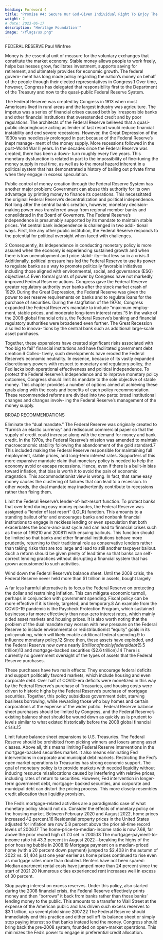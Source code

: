 ```yaml
---
heading: Foreword 4
title: "Promise #4: Secure Our God-Given Individual Right To Enjoy The Blessings Of Liberty"
weight: 2
# date: 2023-06-17
description: "Heritage Foundation'"
image: "/flags/us.png"
---
```





FEDERAL RESERVE
Paul Winfree

Money is the essential unit of measure for the voluntary exchanges that
constitute the market economy. Stable money allows people to work
freely, helps businesses grow, facilitates investment, supports saving
for retirement, and ultimately provides for economic growth. The federal govern-
ment has long made policy regarding the nation’s money on behalf of the people
through their elected representatives in Congress.1 Over time, however, Congress
has delegated that responsibility first to the Department of the Treasury and now
to the quasi-public Federal Reserve System.

The Federal Reserve was created by Congress in 1913 when most Americans lived
in rural areas and the largest industry was agriculture. The impetus was a series of
financial crises caused both by irresponsible banks and other financial institutions that
overextended credit and by poor regulations. The architects of the Federal Reserve
believed that a quasi-public clearinghouse acting as lender of last resort would reduce
financial instability and end severe recessions. However, the Great Depression of the
1930s was needlessly prolonged in part because of the Federal Reserve’s inept manage-
ment of the money supply. More recessions followed in the post–World War II years.
In the decades since the Federal Reserve was created, there has been a down-
turn roughly every five years. This monetary dysfunction is related in part to the
impossibility of fine-tuning the money supply in real time, as well as to the moral
hazard inherent in a political system that has demonstrated a history of bailing
out private firms when they engage in excess speculation.

Public control of money creation through the Federal Reserve System has
another major problem: Government can abuse this authority for its own advantage by printing money to finance its operations. This necessitated the original Federal Reserve’s decentralization and political independence. Not long after the central
bank’s creation, however, monetary decision-making power was transferred away
from regional member banks and consolidated in the Board of Governors.
The Federal Reserve’s independence is presumably supported by its mandate
to maintain stable prices. Yet central bank independence is challenged in two addi-
tional ways. First, like any other public institution, the Federal Reserve responds to
the potential for political oversight when faced with challenges.

2 Consequently, its
independence in conducting monetary policy is more assured when the economy is
experiencing sustained growth and when there is low unemployment and price stabil-
ity—but less so in a crisis.3 Additionally, political pressure has led the Federal Reserve
to use its power to regulate banks as a way to promote politically favorable initiatives
including those aligned with environmental, social, and governance (ESG) objectives.4
Even formal grants of power by Congress have not markedly improved Federal
Reserve actions. Congress gave the Federal Reserve greater regulatory authority
over banks after the stock market crash of 1929. During the Great Depression, the
Federal Reserve was given the power to set reserve requirements on banks and to
regulate loans for the purchase of securities. During the stagflation of the 1970s,
Congress expanded the Federal Reserve’s mandate to include “maximum employ-
ment, stable prices, and moderate long-term interest rates.”5 In the wake of the
2008 global financial crisis, the Federal Reserve’s banking and financial regulatory
authorities were broadened even further. The Great Recession also led to innova-
tions by the central bank such as additional large-scale asset purchases.


Together, these expansions have created significant risks associated with “too big
to fail” financial institutions and have facilitated government debt creation.6 Collec-
tively, such developments have eroded the Federal Reserve’s economic neutrality.
In essence, because of its vastly expanded discretionary powers with respect
to monetary and regulatory policy, the Fed lacks both operational effectiveness
and political independence. To protect the Federal Reserve’s independence and
to improve monetary policy outcomes, Congress should limit its mandate to the
sole objective of stable money.
This chapter provides a number of options aimed at achieving these goals along
with the costs and benefits of each policy recommendation. These recommended
reforms are divided into two parts: broad institutional changes and changes involv-
ing the Federal Reserve’s management of the money supply.


BROAD RECOMMENDATIONS

Eliminate the “dual mandate.” The Federal Reserve was originally
created to “furnish an elastic currency” and rediscount commercial paper
so that the supply of credit could increase along with the demand for money and bank credit. In the 1970s, the Federal Reserve’s mission was amended to maintain macroeconomic stability following the abandonment of the
gold standard.7 This included making the Federal Reserve responsible for
maintaining full employment, stable prices, and long-term interest rates.
Supporters of this more expansive mandate claim that monetary policy
is needed to help the economy avoid or escape recessions. Hence, even if
there is a built-in bias toward inflation, that bias is worth it to avoid the
pain of economic stagnation. This accommodationist view is wrong. In fact,
that same easy money causes the clustering of failures that can lead to a
recession. In other words, the dual mandate may inadvertently contribute
to recessions rather than fixing them.

Limit the Federal Reserve’s lender-of-last-resort function. To protect
banks that over lend during easy money episodes, the Federal Reserve
was assigned a “lender of last resort” (LOLR) function. This amounts
to a standing bailout offer and encourages banks and nonbank financial
institutions to engage in reckless lending or even speculation that both
exacerbates the boom-and-bust cycle and can lead to financial crises such as
those of 199210 and 200811 with ensuing bailouts.
This function should be limited so that banks and other financial
institutions behave more prudently, returning to their traditional role as
conservative lenders rather than taking risks that are too large and lead to
still another taxpayer bailout. Such a reform should be given plenty of lead
time so that banks can self-correct lending practices without disrupting a
financial system that has grown accustomed to such activities.

Wind down the Federal Reserve’s balance sheet. Until the 2008 crisis,
the Federal Reserve never held more than $1 trillion in assets, bought largely

A far less harmful alternative is to focus the Federal Reserve on protecting
the dollar and restraining inflation. This can mitigate economic turmoil,
perhaps in conjunction with government spending. Fiscal policy can be
more effective if it is timely, targeted, and temporary.8 An example from the
COVID-19 pandemic is the Paycheck Protection Program, which sustained
businesses far more effectively than near-zero interest rates, which mainly
aided asset markets and housing prices. It is also worth noting that the
problem of the dual mandate may worsen with new pressure on the Federal
Reserve to include environmental or redistributionist “equity” goals in its
policymaking, which will likely enable additional federal spending.9
to influence monetary policy.12 Since then, these assets have exploded, and
the Federal Reserve now owns nearly $9 trillion of mainly federal debt
($5.5 trillion)13 and mortgage-backed securities ($2.6 trillion).14 There is
currently no government oversight of the types of assets that the Federal
Reserve purchases.


These purchases have two main effects: They encourage federal deficits
and support politically favored markets, which include housing and even
corporate debt. Over half of COVID-era deficits were monetized in this way
by the Federal Reserve’s purchase of Treasuries, and housing costs were
driven to historic highs by the Federal Reserve’s purchase of mortgage
securities. Together, this policy subsidizes government debt, starving
business borrowing, while rewarding those who buy homes and certain
corporations at the expense of the wider public.
﻿
Federal Reserve balance sheet purchases should be limited by Congress,
and the Federal Reserve’s existing balance sheet should be wound down as
quickly as is prudent to levels similar to what existed historically before the
2008 global financial crisis.15

Limit future balance sheet expansions to U.S. Treasuries. The Federal
Reserve should be prohibited from picking winners and losers among
asset classes. Above all, this means limiting Federal Reserve interventions
in the mortgage-backed securities market. It also means eliminating Fed
interventions in corporate and municipal debt markets.
Restricting the Fed’s open market operations to Treasuries has strong
economic support. The goal of monetary policy is to provide markets
with needed liquidity without inducing resource misallocations caused
by interfering with relative prices, including rates of return to securities.
However, Fed intervention in longer-term government debt, mortgage-
backed securities, and corporate and municipal debt can distort the
pricing process. This more closely resembles credit allocation than
liquidity provision.


The Fed’s mortgage-related activities are a paradigmatic case of what
monetary policy should not do. Consider the effects of monetary policy on
the housing market. Between February 2020 and August 2022, home prices
increased 42 percent.16 Residential property prices in the United States
adjusted for inflation are now 5.8 percent above the prior all-time record
levels of 2006.17 The home-price-to-median-income ratio is now 7.68, far above the prior record high of 7.0 set in 2005.18 The mortgage-payment-to-
income ratio hit 43.3 percent in August 2022—breaking the highs of the prior
housing bubble in 2008.19 Mortgage payment on a median-priced home (with
a 20 percent down payment) jumped to $2,408 in the autumn of 2022 vs.
$1,404 just one year earlier as home prices continued to rise even as mortgage
rates more than doubled. Renters have not been spared: Median apartment
rental costs have jumped more than 24 percent since the start of 2021.20
Numerous cities experienced rent increases well in excess of 30 percent.

Stop paying interest on excess reserves. Under this policy, also started
during the 2008 financial crisis, the Federal Reserve effectively prints
money and then “borrows” it back from banks rather than those banks’
lending money to the public. This amounts to a transfer to Wall Street at
the expense of the American public and has driven such excess reserves
to $3.1 trillion, up seventyfold since 2007.22 The Federal Reserve should
immediately end this practice and either sell off its balance sheet or simply
stop paying interest so that banks instead lend the money. Congress should
bring back the pre-2008 system, founded on open-market operations. This
minimizes the Fed’s power to engage in preferential credit allocation.
